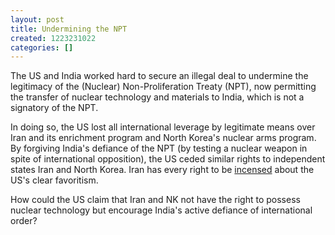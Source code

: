 ```yaml
---
layout: post
title: Undermining the NPT
created: 1223231022
categories: []
---
```

The US and India worked hard to secure an illegal deal to undermine the legitimacy of the (Nuclear) Non-Proliferation Treaty (NPT), now permitting the transfer of nuclear technology and materials to India, which is not a signatory of the NPT.

In doing so, the US lost all international leverage by legitimate means over Iran and its enrichment program and North Korea's nuclear arms program. By forgiving India's defiance of the NPT (by testing a nuclear weapon in spite of international opposition), the US ceded similar rights to independent states Iran and North Korea. Iran has every right to be [incensed](http://www.reuters.com/article/worldNews/idUSTRE4941KO20081005) about the US's clear favoritism.

How could the US claim that Iran and NK not have the right to possess nuclear technology but encourage India's active defiance of international order?

